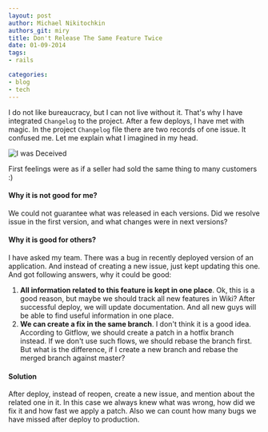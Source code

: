 ```yaml
---
layout: post
author: Michael Nikitochkin
authors_git: miry
title: Don't Release The Same Feature Twice
date: 01-09-2014
tags:
- rails

categories:
- blog
- tech
---
```


I do not like bureaucracy, but I can not live without it. That's why I have integrated `Changelog` to the project. After a few deploys, I have met with magic. In the project `Changelog` file there are two records of one issue. It confused me. Let me explain what I imagined in my head.

<!--cut-->

![I was Deceived](http://images1.wikia.nocookie.net/__cb20110608003336/starwars/images/thumb/9/99/MalgusLeaves-Deceived.jpg/830px-MalgusLeaves-Deceived.jpg)

First feelings were as if a seller had sold the same thing to many customers :)

#### **Why it is not good for me?**

We could not guarantee what was released in each versions. Did we resolve issue in the first version, and what changes were in next versions?

#### **Why it is good for others?**

I have asked my team. There was a bug in recently deployed version of an application. And instead of creating a new issue, just kept updating this one. And got following answers, why it could be good:

1. **All information related to this feature is kept in one place**. Ok, this is a good reason, but maybe we should track all new features in Wiki? After successful  deploy, we will update documentation. And all new guys  will be able to find useful information in one place.
1. **We can create a fix in the same branch**. I don't think it is a good idea. According to Gitflow, we should create a patch in a hotfix branch instead. If we don't use such flows, we should rebase the branch first. But what is  the difference, if I create a new branch and rebase the merged branch against master?


#### **Solution**

After deploy, instead of reopen, create a new issue, and mention about the related one in it. In this case we always knew what was wrong, how did we fix it and how fast we apply a patch. Also we can count how many bugs we have missed after deploy to production.

